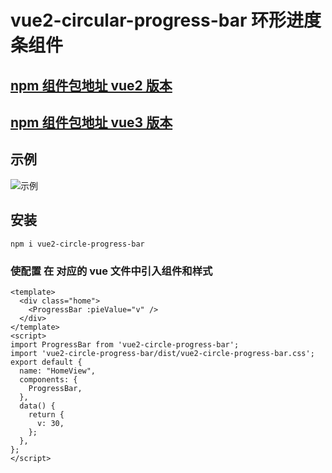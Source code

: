 # vue2-circular-progress-bar 环形进度条组件

## [npm 组件包地址 vue2 版本](https://www.npmjs.com/package/vue2-circle-progress-bar)

## [npm 组件包地址 vue3 版本](https://www.npmjs.com/package/vue3x-circle-progress-bar)

## 示例

![示例](https://img-blog.csdnimg.cn/6408745254394a2a986bc12ddbf47bb8.gif)

## 安装

```
npm i vue2-circle-progress-bar
```

### 使配置 在 对应的 vue 文件中引入组件和样式

```
<template>
  <div class="home">
    <ProgressBar :pieValue="v" />
  </div>
</template>
<script>
import ProgressBar from 'vue2-circle-progress-bar';
import 'vue2-circle-progress-bar/dist/vue2-circle-progress-bar.css';
export default {
  name: "HomeView",
  components: {
    ProgressBar,
  },
  data() {
    return {
      v: 30,
    };
  },
};
</script>
```
